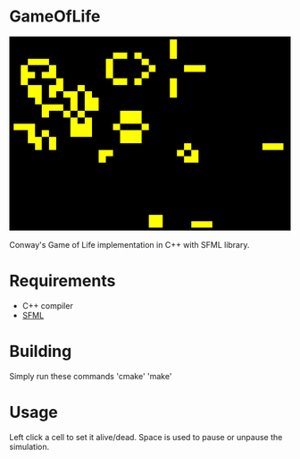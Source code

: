 # GameOfLife
![Screenshot](screenshot.png)

Conway's Game of Life implementation in C++ with SFML library.


# Requirements
* C++ compiler
* [SFML](https://www.sfml-dev.org/)

# Building 
Simply run these commands
'cmake'
'make'

# Usage
Left click a cell to set it alive/dead.
Space is used to pause or unpause the simulation.
